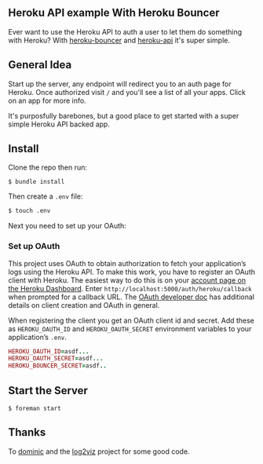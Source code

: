 ## Heroku API example With Heroku Bouncer

Ever want to use the Heroku API to auth a user to let them do something with Heroku? With [heroku-bouncer](https://github.com/heroku/heroku-bouncer) and [heroku-api](https://github.com/heroku/heroku.rb) it's super simple.

## General Idea

Start up the server, any endpoint will redirect you to an auth page for Heroku. Once authorized visit `/` and you'll see a list of all your apps. Click on an app for more info.

It's purposfully barebones, but a good place to get started with a super simple Heroku API backed app.


## Install

Clone the repo then run:

```
$ bundle install
```

Then create a `.env` file:

```sh
$ touch .env
```

Next you need to set up your OAuth:

### Set up OAuth

This project uses OAuth to obtain authorization to fetch your application’s logs using the Heroku API. To make this work, you have to register an OAuth client with Heroku. The easiest way to do this is on your [account page on the Heroku Dashboard](https://dashboard.heroku.com/account). Enter `http://localhost:5000/auth/heroku/callback` when prompted for a callback URL. The [OAuth developer doc](devcenter.heroku.com/articles/oauth?preview=1) has additional details on client creation and OAuth in general.

When registering the client you get an OAuth client id and secret. Add these as `HEROKU_OAUTH_ID` and `HEROKU_OAUTH_SECRET` environment variables to your application’s `.env`.

```ruby
HEROKU_OAUTH_ID=asdf...
HEROKU_OAUTH_SECRET=asdf...
HEROKU_BOUNCER_SECRET=asdf..
```


## Start the Server

```
$ foreman start
```

## Thanks

To [dominic](https://github.com/dominic) and the [log2viz](https://github.com/heroku/log2viz) project for some good code.

